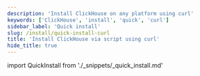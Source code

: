 ```yaml
---
description: 'Install ClickHouse on any platform using curl'
keywords: ['ClickHouse', 'install', 'quick', 'curl']
sidebar_label: 'Quick install'
slug: /install/quick-install-curl
title: 'Install ClickHouse via script using curl'
hide_title: true
---
```


import QuickInstall from './_snippets/_quick_install.md'

<QuickInstall/>
